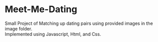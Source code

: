 # Meet-Me-Dating
Small Project of Matching up dating pairs using provided images in the image folder.  
Implemented using Javascript, Html, and Css.  


